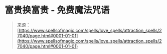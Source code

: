 <!--yml

category: 未分类

date: 2024-06-12 19:15:40

-->

# 富贵换富贵 - 免费魔法咒语

> 来源：[https://www.spellsofmagic.com/spells/love_spells/attraction_spells/27040/page.html#0001-01-01](https://www.spellsofmagic.com/spells/love_spells/attraction_spells/27040/page.html#0001-01-01)
